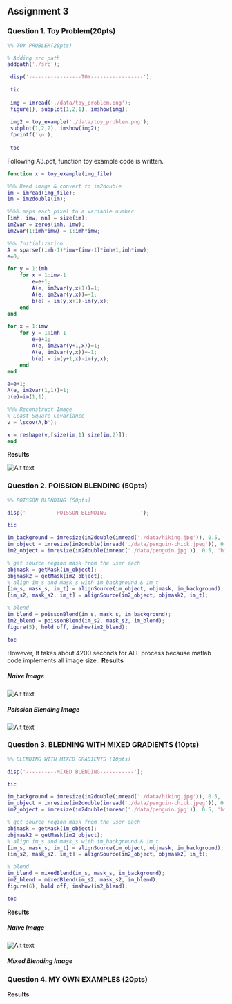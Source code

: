 ## Assignment 3
### Question 1. Toy Problem(20pts)

```matlab
%% TOY PROBLEM(20pts)

% Adding src path 
addpath('./src'); 

 disp('-----------------TOY-----------------');
 
 tic
 
 img = imread('./data/toy_problem.png');
 figure(), subplot(1,2,1), imshow(img);
 
 img2 = toy_example('./data/toy_problem.png');
 subplot(1,2,2), imshow(img2);
 fprintf('\n');
 
 toc
```
Following A3.pdf, function toy example code is written.

```matlab
function x = toy_example(img_file)

%%% Read image & convert to im2double
im = imread(img_file);
im = im2double(im);

%%%% maps each pixel to a variable number
[imh, imw, nn] = size(im);
im2var = zeros(imh, imw);
im2var(1:imh*imw) = 1:imh*imw; 

%%% Initialization
A = sparse((imh-1)*imw+(imw-1)*imh+1,imh*imw);
e=0;

for y = 1:imh
    for x = 1:imw-1
        e=e+1;
        A(e, im2var(y,x+1))=1;
        A(e, im2var(y,x))=-1;
        b(e) = im(y,x+1)-im(y,x);
    end
end

for x = 1:imw
    for y = 1:imh-1
        e=e+1;
        A(e, im2var(y+1,x))=1;
        A(e, im2var(y,x))=-1;
        b(e) = im(y+1,x)-im(y,x);
    end
end

e=e+1;
A(e, im2var(1,1))=1;
b(e)=im(1,1); 

%%% Reconstruct Image
% Least Square Covariance
v = lscov(A,b');

x = reshape(v,[size(im,1) size(im,2)]);
end
```
**Results**

![Alt text](./Figure/toy_example.jpg)
### Question 2. POISSION BLENDING (50pts)
```matlab
%% POISSON BLENDING (50pts)

disp('----------POISSON BLENDING-----------');

tic

im_background = imresize(im2double(imread('./data/hiking.jpg')), 0.5, 'bilinear');
im_object = imresize(im2double(imread('./data/penguin-chick.jpeg')), 0.5, 'bilinear');
im2_object = imresize(im2double(imread('./data/penguin.jpg')), 0.5, 'bilinear');

% get source region mask from the user each
objmask = getMask(im_object);
objmask2 = getMask(im2_object);
% align im_s and mask_s with im_background & im_t
[im_s, mask_s, im_t] = alignSource(im_object, objmask, im_background);
[im_s2, mask_s2, im_t] = alignSource(im2_object, objmask2, im_t);

% blend
im_blend = poissonBlend(im_s, mask_s, im_background);
im2_blend = poissonBlend(im_s2, mask_s2, im_blend);
figure(5), hold off, imshow(im2_blend);

toc
```
However, It takes about 4200 seconds for ALL process because matlab code implements all image size..
**Results**
##### Naive Image

![Alt text](./Figure/naiveblend.jpg)
##### Poission Blending Image

![Alt text](./Figure/poissonblend.jpg)

### Question 3. BLEDNING WITH MIXED GRADIENTS (10pts)
```matlab
%% BLENDING WITH MIXED GRADIENTS (10pts)

disp('----------MIXED BLENDING-----------');

tic

im_background = imresize(im2double(imread('./data/hiking.jpg')), 0.5, 'bilinear');
im_object = imresize(im2double(imread('./data/penguin-chick.jpeg')), 0.5, 'bilinear');
im2_object = imresize(im2double(imread('./data/penguin.jpg')), 0.5, 'bilinear');

% get source region mask from the user each
objmask = getMask(im_object);
objmask2 = getMask(im2_object);
% align im_s and mask_s with im_background & im_t
[im_s, mask_s, im_t] = alignSource(im_object, objmask, im_background);
[im_s2, mask_s2, im_t] = alignSource(im2_object, objmask2, im_t);

% blend
im_blend = mixedBlend(im_s, mask_s, im_background);
im2_blend = mixedBlend(im_s2, mask_s2, im_blend);
figure(6), hold off, imshow(im2_blend);

toc
```


**Results**
##### Naive Image

![Alt text](./Figure/naiveblend.jpg)
##### Mixed Blending Image

### Question 4. MY OWN EXAMPLES (20pts)

**Results**

